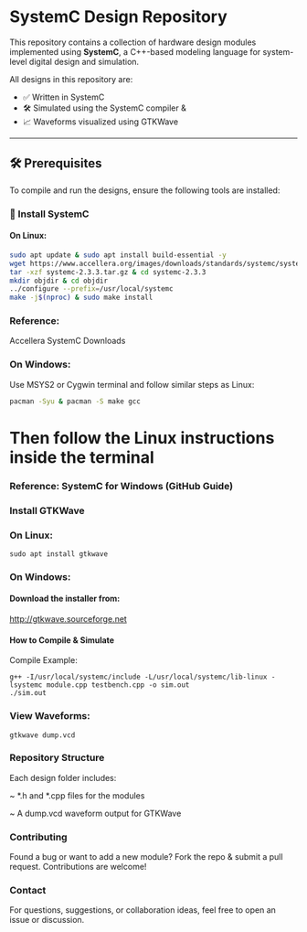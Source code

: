#  SystemC Design Repository

This repository contains a collection of hardware design modules implemented using **SystemC**, a C++-based modeling language for system-level digital design and simulation.

All designs in this repository are:
- ✅ Written in SystemC  
- 🛠️ Simulated using the SystemC compiler &  
- 📈 Waveforms visualized using GTKWave

---

## 🛠️ Prerequisites

To compile and run the designs, ensure the following tools are installed:

### 🔧 Install SystemC

#### On Linux:
```bash
sudo apt update & sudo apt install build-essential -y
wget https://www.accellera.org/images/downloads/standards/systemc/systemc-2.3.3.tar.gz
tar -xzf systemc-2.3.3.tar.gz & cd systemc-2.3.3
mkdir objdir & cd objdir
../configure --prefix=/usr/local/systemc
make -j$(nproc) & sudo make install
```

### Reference:
Accellera SystemC Downloads

### On Windows:

Use MSYS2 or Cygwin terminal and follow similar steps as Linux:
```bash
pacman -Syu & pacman -S make gcc
```
# Then follow the Linux instructions inside the terminal

### Reference: SystemC for Windows (GitHub Guide)
### Install GTKWave
### On Linux:
```
sudo apt install gtkwave
```
### On Windows:

#### Download the installer from:
 http://gtkwave.sourceforge.net
#### How to Compile & Simulate
 Compile Example:
```
g++ -I/usr/local/systemc/include -L/usr/local/systemc/lib-linux -lsystemc module.cpp testbench.cpp -o sim.out
./sim.out
```
### View Waveforms:
```
gtkwave dump.vcd
```
### Repository Structure

Each design folder includes:

   ~ *.h and *.cpp files for the modules

   ~ A dump.vcd waveform output for GTKWave

### Contributing

Found a bug or want to add a new module?
Fork the repo & submit a pull request. Contributions are welcome!

### Contact

For questions, suggestions, or collaboration ideas, feel free to open an issue or discussion.



